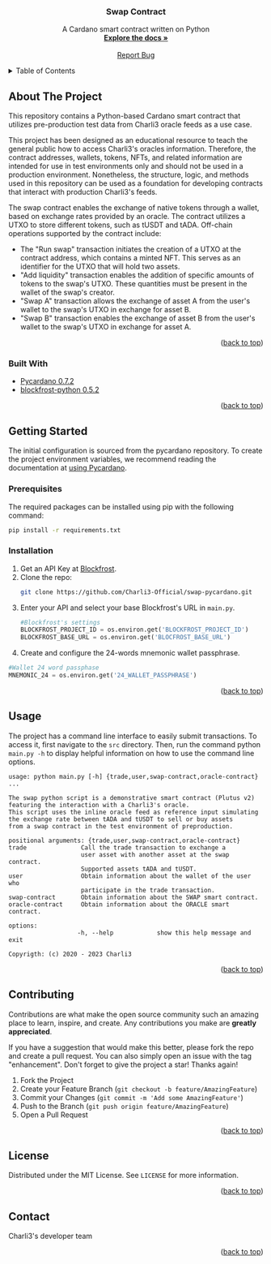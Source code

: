 
<!-- Improved compatibility of back to top link: See: https://github.com/othneildrew/Best-README-Template/pull/73 -->
<a name="readme-top"></a>
<!--
*** Thanks for checking out the Best-README-Template. If you have a suggestion
*** that would make this better, please fork the repo and create a pull request
*** or simply open an issue with the tag "enhancement".
*** Don't forget to give the project a star!
*** Thanks again! Now go create something AMAZING! :D
-->



<!-- PROJECT LOGO -->
<br />

  <h3 align="center">Swap Contract</h3>

  <p align="center">
    A Cardano smart contract written on Python
    <br />
    <a href="https://charli3-oracles.gitbook.io/charli3-documentation/charli3s-documentation/swap-contract"><strong>Explore the docs »</strong></a>
    <br />
    <br />
    <a href="https://github.com/Charli3-Official/swap-pycardano/issues">Report Bug</a>
  </p>
</div>



<!-- TABLE OF CONTENTS -->
<details>
  <summary>Table of Contents</summary>
  <ol>
    <li>
      <a href="#about-the-project">About The Project</a>
      <ul>
        <li><a href="#built-with">Built With</a></li>
      </ul>
    </li>
    <li>
      <a href="#getting-started">Getting Started</a>
      <ul>
        <li><a href="#prerequisites">Prerequisites</a></li>
        <li><a href="#installation">Installation</a></li>
      </ul>
    </li>
    <li><a href="#usage">Usage</a></li>
    <li><a href="#contributing">Contributing</a></li>
    <li><a href="#license">License</a></li>
    <li><a href="#contact">Contact</a></li>
  </ol>
</details>



<!-- ABOUT THE PROJECT -->
## About The Project
This repository contains a Python-based Cardano smart contract that utilizes pre-production test data from Charli3 oracle feeds as a use case.

This project has been designed as an educational resource to teach the general public how to access Charli3's oracles information. Therefore, the contract addresses, wallets, tokens, NFTs, and related information are intended for use in test environments only and should not be used in a production environment. Nonetheless, the structure, logic, and methods used in this repository can be used as a foundation for developing contracts that interact with production Charli3's feeds.

The swap contract enables the exchange of native tokens through a wallet, based on exchange rates provided by an oracle. The contract utilizes a UTXO to store different tokens, such as tUSDT and tADA. Off-chain operations supported by the contract include:

* The "Run swap" transaction initiates the creation of a UTXO at the contract address, which contains a minted NFT. This serves as an identifier for the UTXO that will hold two assets.
* "Add liquidity" transaction enables the addition of specific amounts of tokens to the swap's UTXO. These quantities must be present in the wallet of the swap's creator.
* "Swap A" transaction allows the exchange of asset A from the user's wallet to the swap's UTXO in exchange for asset B.
* "Swap B" transaction enables the exchange of asset B from the user's wallet to the swap's UTXO in exchange for asset A.

<p align="right">(<a href="#readme-top">back to top</a>)</p>



### Built With

* [Pycardano 0.7.2](https://pycardano.readthedocs.io/en/latest/index.html)
* [blockfrost-python 0.5.2](https://pypi.org/project/blockfrost-python/0.5.2/)

<p align="right">(<a href="#readme-top">back to top</a>)</p>



<!-- GETTING STARTED -->
## Getting Started

The initial configuration is sourced from the pycardano repository. To create the project environment variables, we recommend reading the documentation at [using Pycardano](https://pycardano.readthedocs.io/en/latest/tutorial.html#using-pycardano).

### Prerequisites


The required packages can be installed using pip with the following command:

  ```sh
  pip install -r requirements.txt

  ```

### Installation

1. Get an API Key at [Blockfrost](https://blockfrost.io/).
2. Clone the repo:
   ```sh
   git clone https://github.com/Charli3-Official/swap-pycardano.git
   ```
3. Enter your API and select your base Blockfrost's URL in `main.py`.
   ```py
   #Blockfrost's settings
   BLOCKFROST_PROJECT_ID = os.environ.get('BLOCKFROST_PROJECT_ID')
   BLOCKFROST_BASE_URL = os.environ.get('BLOCFROST_BASE_URL')
   ```
4. Create and configure the 24-words mnemonic wallet passphrase.

  ```py
  #Wallet 24 word passphase
  MNEMONIC_24 = os.environ.get('24_WALLET_PASSPHRASE')
   ```

  <p align="right">(<a href="#readme-top">back to top</a>)</p>
<!-- USAGE EXAMPLES -->



## Usage
The project has a command line interface to easily submit transactions. To access it, first navigate to the `src` directory. Then, run the command python `main.py -h` to display helpful information on how to use the command line options.

    usage: python main.py [-h] {trade,user,swap-contract,oracle-contract} ...

    The swap python script is a demonstrative smart contract (Plutus v2)
    featuring the interaction with a Charli3's oracle.
    This script uses the inline oracle feed as reference input simulating
    the exchange rate between tADA and tUSDT to sell or buy assets
    from a swap contract in the test environment of preproduction.

    positional arguments: {trade,user,swap-contract,oracle-contract}
    trade               Call the trade transaction to exchange a
                        user asset with another asset at the swap contract.
                        Supported assets tADA and tUSDT.
    user                Obtain information about the wallet of the user who
                        participate in the trade transaction.
    swap-contract       Obtain information about the SWAP smart contract.
    oracle-contract     Obtain information about the ORACLE smart contract.

    options:
                       -h, --help            show this help message and exit

    Copyrigth: (c) 2020 - 2023 Charli3

<p align="right">(<a href="#readme-top">back to top</a>)</p>


<!-- CONTRIBUTING -->
## Contributing

Contributions are what make the open source community such an amazing place to learn, inspire, and create. Any contributions you make are **greatly appreciated**.

If you have a suggestion that would make this better, please fork the repo and create a pull request. You can also simply open an issue with the tag "enhancement".
Don't forget to give the project a star! Thanks again!

1. Fork the Project
2. Create your Feature Branch (`git checkout -b feature/AmazingFeature`)
3. Commit your Changes (`git commit -m 'Add some AmazingFeature'`)
4. Push to the Branch (`git push origin feature/AmazingFeature`)
5. Open a Pull Request

<p align="right">(<a href="#readme-top">back to top</a>)</p>



<!-- LICENSE -->
## License

Distributed under the MIT License. See `LICENSE` for more information.

<p align="right">(<a href="#readme-top">back to top</a>)</p>



<!-- CONTACT -->
## Contact

Charli3's developer team


<p align="right">(<a href="#readme-top">back to top</a>)</p>
